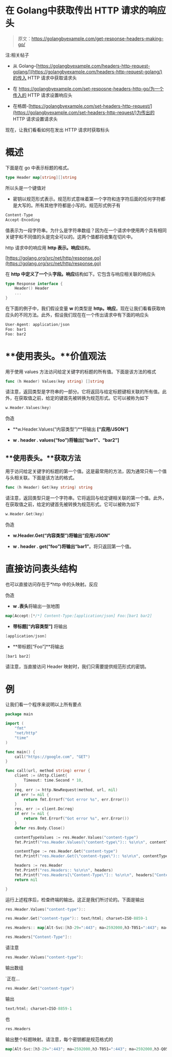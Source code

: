 # 在 Golang中获取传出 HTTP 请求的响应头

> 原文：<https://golangbyexample.com/get-response-headers-making-go/>

注:相关帖子

*   从 Golang–[https://golangbyexample.com/headers-http-request-golang/](https://golangbyexample.com/headers-http-request-golang/)的传入 HTTP 请求中获取请求头

*   在 https://golangbyexample.com/set-resposne-headers-http-go/为一个传入的 HTTP 请求设置响应头

*   在格朗-[https://golangbyexample.com/set-headers-http-request/](https://golangbyexample.com/set-headers-http-request/)为传出的 HTTP 请求设置请求头

现在，让我们看看如何在发出 HTTP 请求时获取标头

# **概述**

下面是在 go 中表示标题的格式。

```go
type Header map[string][]string
```

所以头是一个键值对

*   密钥以规范形式表示。规范形式意味着第一个字符和连字符后面的任何字符都是大写的。所有其他字符都是小写的。规范形式例子有

```go
Content-Type
Accept-Encoding
```

值表示为一段字符串。为什么是字符串数组？因为在一个请求中使用两个具有相同关键字和不同值的头是完全可以的。这两个值都将收集在切片中。

http 请求中的响应用 **http 表示。响应**结构。

[https://golang.org/src/net/http/response.go](https://golang.org/src/net/http/response.go)

在 **http 中定义了一个**头**字段。响应**结构如下。它包含与响应相关联的响应头

```go
type Response interface {
    Header() Header
    ...
}
```

在下面的例子中，我们假设变量 **w** 的类型是 **http。响应**。现在让我们看看获取响应头的不同方法。此外，假设我们现在在一个传出请求中有下面的响应头

```go
User-Agent: application/json
Foo: bar1
Foo: bar2
```

# **使用表头。**价值观法

用于使用 values 方法访问给定关键字的标题的所有值。下面是该方法的格式

```go
func (h Header) Values(key string) []string
```

请注意，返回类型是字符串的一部分。它将返回与给定标题键相关联的所有值。此外，在获取值之前，给定的键首先被转换为规范形式。它可以被称为如下

```go
w.Header.Values(key)
```

伪造

*   **w.Header.Values(“内容类型”)**将输出 **[“应用/JSON”]**

*   **w . header . values(“foo”)**将输出**[“bar1”、“bar2”]**

## **使用表头。**获取方法

用于访问给定关键字的标题的第一个值。这是最常用的方法，因为通常只有一个值与头相关联。下面是该方法的格式。

```go
func (h Header) Get(key string) string
```

请注意，返回类型只是一个字符串。它将返回与给定键相关联的第一个值。此外，在获取值之前，给定的键首先被转换为规范形式。它可以被称为如下

```go
w.Header.Get(key)
```

伪造

*   **w.Header.Get(“内容类型”)**将输出**“应用/JSON”**

*   **w . header . get(“foo”)**将输出**“bar1”**。将只返回第一个值。

# **直接访问表头结构**

也可以直接访问存在于*http 中的头映射。反应

伪造

*   **w .表头**将输出一张地图

```go
map[Accept:[*/*] Content-Type:[application/json] Foo:[bar1 bar2]
```

*   **带标题[“内容类型”]** 将输出

```go
[application/json]
```

*   **带标题[“Foo”]**将输出

```go
[bar1 bar2]
```

请注意，当直接访问 Header 映射时，我们只需要提供规范形式的密钥。

# **例**

让我们看一个程序来说明以上所有要点

```go
package main

import (
	"fmt"
	"net/http"
	"time"
)

func main() {
	call("https://google.com", "GET")
}

func call(url, method string) error {
	client := &http.Client{
		Timeout: time.Second * 10,
	}
	req, err := http.NewRequest(method, url, nil)
	if err != nil {
		return fmt.Errorf("Got error %s", err.Error())
	}
	res, err := client.Do(req)
	if err != nil {
		return fmt.Errorf("Got error %s", err.Error())
	}
	defer res.Body.Close()

	contentTypeValues := res.Header.Values("content-type")
	fmt.Printf("res.Header.Values(\"content-type\"):: %s\n\n", contentTypeValues)

	contentType := res.Header.Get("content-type")
	fmt.Printf("res.Header.Get(\"content-type\"):: %s\n\n", contentType)

	headers := res.Header
	fmt.Printf("res.Headers:: %s\n\n", headers)
	fmt.Printf("res.Headers[\"Content-Type\"]:: %s\n\n", headers["Content-Type"])
	return nil

}
```

运行上述程序后，检查终端的输出。这正是我们所讨论的。下面是输出

```go
res.Header.Values("content-type"):: 

res.Header.Get("content-type"):: text/html; charset=ISO-8859-1

res.Headers:: map[Alt-Svc:[h3-29=":443"; ma=2592000,h3-T051=":443"; ma=2592000,h3-Q050=":443"; ma=2592000,h3-Q046=":443"; ma=2592000,h3-Q043=":443"; ma=2592000,quic=":443"; ma=2592000; v="46,43"] Cache-Control:[private, max-age=0] Content-Type: Date:[Thu, 10 Dec 2020 16:38:03 GMT] Expires:[-1] P3p:[CP="This is not a P3P policy! See g.co/p3phelp for more info."] Server:[gws] Set-Cookie:[1P_JAR=2020-12-10-16; expires=Sat, 09-Jan-2021 16:38:03 GMT; path=/; domain=.google.com; Secure NID=204=w6zf-xFyVywx7QaClDZuQ5N-Yc-4HqKWBS-JXWp2Tat9kmq0BRsanM35PJHiM2iEn4TbP2HcTUd0KkIuMuIW7xFewD5un2_mc0O4fm2IXzrQyRmPWHJSeQJUUVb0-_lIfJgSnGmJm2MptRsd2egrPsbZJQBZWd97o7KlFBI3CIE; expires=Fri, 11-Jun-2021 16:38:03 GMT; path=/; domain=.google.com; HttpOnly] X-Frame-Options:[SAMEORIGIN] X-Xss-Protection:[0]]

res.Headers["Content-Type"]:: 
```

请注意

```go
res.Header.Values("content-type"):
```

输出数组

 `正在…

```go
res.Header.Get("content-type")
```

输出

```go
text/html; charset=ISO-8859-1
```

也

```go
res.Headers
```

输出整个标题映射。请注意，每个密钥都是规范格式的

```go
map[Alt-Svc:[h3-29=":443"; ma=2592000,h3-T051=":443"; ma=2592000,h3-Q050=":443"; ma=2592000,h3-Q046=":443"; ma=2592000,h3-Q043=":443"; ma=2592000,quic=":443"; ma=2592000; v="46,43"] Cache-Control:[private, max-age=0] Content-Type: Date:[Thu, 10 Dec 2020 16:38:03 GMT] Expires:[-1] P3p:[CP="This is not a P3P policy! See g.co/p3phelp for more info."] Server:[gws] Set-Cookie:[1P_JAR=2020-12-10-16; expires=Sat, 09-Jan-2021 16:38:03 GMT; path=/; domain=.google.com; Secure NID=204=w6zf-xFyVywx7QaClDZuQ5N-Yc-4HqKWBS-JXWp2Tat9kmq0BRsanM35PJHiM2iEn4TbP2HcTUd0KkIuMuIW7xFewD5un2_mc0O4fm2IXzrQyRmPWHJSeQJUUVb0-_lIfJgSnGmJm2MptRsd2egrPsbZJQBZWd97o7KlFBI3CIE; expires=Fri, 11-Jun-2021 16:38:03 GMT; path=/; domain=.google.com; HttpOnly] X-Frame-Options:[SAMEORIGIN] X-Xss-Protection:[0]]
````